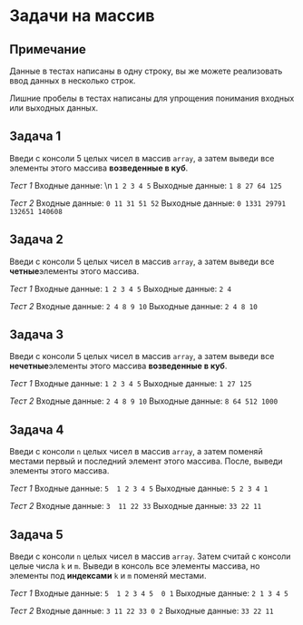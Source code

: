 # Задачи на массив

## Примечание
Данные в тестах написаны в одну строку, вы же можете реализовать ввод данных в несколько строк. 

Лишние пробелы в тестах написаны для упрощения понимания входных или выходных данных.

## Задача 1
Введи с консоли 5 целых чисел в массив `array`, а затем выведи все элементы этого массива **возведенные в куб**.

*Тест 1*
Входные данные: \n
`1 2 3 4 5`
Выходные данные:
`1 8 27 64 125`

*Тест 2*
Входные данные:
`0 11 31 51 52`
Выходные данные:
`0 1331 29791 132651 140608`


## Задача 2
Введи с консоли 5 целых чисел в массив `array`, а затем выведи все **четные**элементы этого массива.

*Тест 1*
Входные данные:
`1 2 3 4 5`
Выходные данные:
`2 4`

*Тест 2*
Входные данные:
`2 4 8 9 10`
Выходные данные:
`2 4 8 10`


## Задача 3
Введи с консоли 5 целых чисел в массив `array`, а затем выведи все **нечетные**элементы этого массива **возведенные в куб**.

*Тест 1*
Входные данные:
`1 2 3 4 5`
Выходные данные:
`1 27 125`

*Тест 2*
Входные данные:
`2 4 8 9 10`
Выходные данные:
`8 64 512 1000`


## Задача 4
Введи с консоли `n` целых чисел в массив `array`, а затем поменяй местами первый и последний элемент этого массива. После, выведи элементы этого массива.

*Тест 1*
Входные данные:
`5  1 2 3 4 5`
Выходные данные:
`5 2 3 4 1`

*Тест 2*
Входные данные:
`3  11 22 33`
Выходные данные:
`33 22 11`


## Задача 5
Введи с консоли `n` целых чисел в массив `array`. Затем считай с консоли целые числа `k` и `m`. Выведи в консоль все элементы массива, но элементы под **индексами** `k`  и `m` поменяй местами.

*Тест 1*
Входные данные:
`5  1 2 3 4 5  0 1`
Выходные данные:
`2 1 3 4 5`

*Тест 2*
Входные данные:
`3 11 22 33 0 2`
Выходные данные:
`33 22 11`


